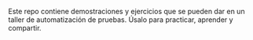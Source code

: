 Este repo contiene demostraciones y ejercicios que se pueden dar en un taller 
de automatización de pruebas. Úsalo para practicar, aprender y compartir.